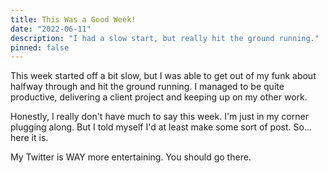 ```yaml
---
title: This Was a Good Week!
date: "2022-06-11"
description: "I had a slow start, but really hit the ground running."
pinned: false
---
```


This week started off a bit slow, but I was able to get out of my funk about halfway through and hit the ground running. I managed to be quite productive, delivering a client project and keeping up on my other work.

Honestly, I really don't have much to say this week. I'm just in my corner plugging along. But I told myself I'd at least make some sort of post. So... here it is.

My Twitter is WAY more entertaining. You should go there.
